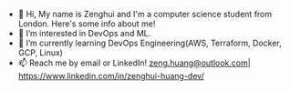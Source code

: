 - 👋 Hi, My name is Zenghui and I'm a computer science student from London. Here's some info about me!
- 👀 I’m interested in DevOps and ML.
- 🌱 I’m currently learning DevOps Engineering(AWS, Terraform, Docker, GCP, Linux)
- 📫  Reach me by email or LinkedIn! zeng.huang@outlook.com| https://www.linkedin.com/in/zenghui-huang-dev/

<!---
zenghuihuang/zenghuihuang is a ✨ special ✨ repository because its `README.md` (this file) appears on your GitHub profile.
You can click the Preview link to take a look at your changes.
--->
